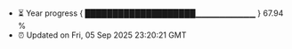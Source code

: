 - ⏳ Year progress { ████████████████████▁▁▁▁▁▁▁▁▁▁ } 67.94 %
- ⏰ Updated on Fri, 05 Sep 2025 23:20:21 GMT

